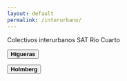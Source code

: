 ```yaml
---
layout: default
permalink: /interurbano/	
---
```


Colectivos interurbanos SAT Río Cuarto

[<button>**Higueras**</button>](higueras.md) 

[<button>**Holmberg**</button>](holmberg.md) 

